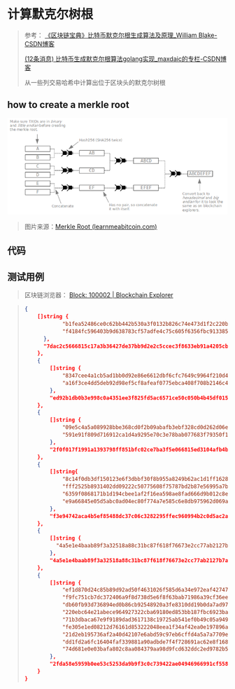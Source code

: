 # 计算默克尔树根

> 参考： [《区块链宝典》比特币默克尔根生成算法及原理_William Blake-CSDN博客](https://blog.csdn.net/qq_45828877/article/details/104547787)
>
> [(12条消息) 比特币生成默克尔根算法golang实现_maxdaic的专栏-CSDN博客](https://blog.csdn.net/maxdaic/article/details/106466651)
>
>  从一些列交易哈希中计算出位于区块头的默克尔树根

## how to create a merkle root

![img](assets/merkle-root-technical-diagram.png)
> 图片来源：[Merkle Root (learnmeabitcoin.com)](https://learnmeabitcoin.com/technical/merkle-root)

## 代码



## 测试用例

> 区块链浏览器： [Block: 100002 | Blockchain Explorer](https://www.blockchain.com/btc/block/0000000000013b8ab2cd513b0261a14096412195a72a0c4827d229dcc7e0f7af)

> ```json
> {
>     []string {
>             "b1fea52486ce0c62bb442b530a3f0132b826c74e473d1f2c220bfa78111c5082",
>             "f4184fc596403b9d638783cf57adfe4c75c605f6356fbc91338530e9831e9e16",
>     	},
>     	"7dac2c5666815c17a3b36427de37bb9d2e2c5ccec3f8633eb91a4205cb4c10ff",
>     },
>     {
>         []string {
>             "8347cee4a1cb5ad1bb0d92e86e6612dbf6cfc7649c9964f210d4069b426e720a",
>             "a16f3ce4dd5deb92d98ef5cf8afeaf0775ebca408f708b2146c4fb42b41e14be",
>         },
>         "ed92b1db0b3e998c0a4351ee3f825fd5ac6571ce50c050b4b45df015092a6c36",
>     },
>     {
>         []string {
>             "09e5c4a5a089928bbe368cd0f2b09abafb3ebf328cd0d262d06ec35bdda1077f",
>             "591e91f809d716912ca1d4a9295e70c3e78bab077683f79350f101da64588073",
>         },
>         "2f0f017f1991a1393798ff851bfc02ce7ba3f5e066815ed3104afb4bd3a0c230",
>     },
>     {
>         []string{
>             "8c14f0db3df150123e6f3dbbf30f8b955a8249b62ac1d1ff16284aefa3d06d87",
>             "fff2525b8931402dd09222c50775608f75787bd2b87e56995a7bdd30f79702c4",
>             "6359f0868171b1d194cbee1af2f16ea598ae8fad666d9b012c8ed2b79a236ec4",
>             "e9a66845e05d5abc0ad04ec80f774a7e585c6e8db975962d069a522137b80c1d",
>         },
>         "f3e94742aca4b5ef85488dc37c06c3282295ffec960994b2c0d5ac2a25a95766",
>     },
>     {
>         []string {
>         	"4a5e1e4baab89f3a32518a88c31bc87f618f76673e2cc77ab2127b7afdeda33b",
>         },
>         "4a5e1e4baab89f3a32518a88c31bc87f618f76673e2cc77ab2127b7afdeda33b",
>     },
>     {
>         []string {
>             "ef1d870d24c85b89d92ad50f4631026f585d6a34e972eaf427475e5d60acf3a3",
>             "f9fc751cb7dc372406a9f8d738d5e6f8f63bab71986a39cf36ee70ee17036d07",
>             "db60fb93d736894ed0b86cb92548920a3fe8310dd19b0da7ad97e48725e1e12e",
>             "220ebc64e21abece964927322cba69180ed853bb187fbc6923bac7d010b9d87a",
>             "71b3dbaca67e9f9189dad3617138c19725ab541ef0b49c05a94913e9f28e3f4e",
>             "fe305e1ed08212d76161d853222048eea1f34af42ea0e197896a269fbf8dc2e0",
>             "21d2eb195736af2a40d42107e6abd59c97eb6cffd4a5a7a7709e86590ae61987",
>             "dd1fd2a6fc16404faf339881a90adbde7f4f728691ac62e8f168809cdfae1053",
>             "74d681e0e03bafa802c8aa084379aa98d9fcd632ddc2ed9782b586ec87451f20",
>         },
>         "2fda58e5959b0ee53c5253da9b9f3c0c739422ae04946966991cf55895287552",
>     }
> }
> ```
>
> 

